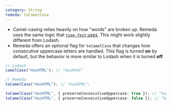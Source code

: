 ```yaml
---
category: String
remeda: toCamelCase
---
```


- Camel-casing relies heavily on how "words" are broken up. Remeda uses the same
  logic that [`type-fest` uses](https://github.com/sindresorhus/type-fest/blob/main/source/split-words.d.ts).
  This might work slightly different from Lodash.
- Remeda offers an optional flag for `toCamelCase` that changes how consecutive
  uppercase letters are handled. This flag is turned **on** by default, but the
  behavior is more similar to Lodash when it is turned **off**.

```ts
// Lodash
camelCase("HasHTML"); // "hasHtml"

// Remeda
toCamelCase("HasHTML"); // "hasHTML";

toCamelCase("HasHTML", { preserveConsecutiveUppercase: true }); // "hasHTML";
toCamelCase("HasHTML", { preserveConsecutiveUppercase: false }); // "hasHtml";
```
